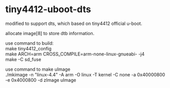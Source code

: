 tiny4412-uboot-dts
===
modified to support dts, which based on tiny4412 official u-boot.<br>

allocate image[8] to store dtb information.<br>

use command to build:<br>
make tiny4412_config<br>
make ARCH=arm CROSS_COMPILE=arm-none-linux-gnueabi- -j4<br>
make -C sd_fuse<br>

use command to make uImage<br>
./mkimage -n "linux-4.4" -A arm -O linux -T kernel -C none -a 0x40000800 -e 0x4000800 -d zImage uImage<br>


